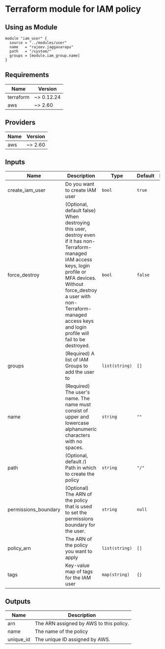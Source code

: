 # Terraform module for IAM policy

## Using as Module
```hcl
module "iam_user" {
  source = "../modules/user"
  name   = "rajeev.jaggavarapu"
  path   = "/system/"
  groups = [module.iam_group.name]
}
```
<!-- BEGINNING OF PRE-COMMIT-TERRAFORM DOCS HOOK -->
## Requirements

| Name | Version |
|------|---------|
| terraform | ~> 0.12.24 |
| aws | ~> 2.60 |

## Providers

| Name | Version |
|------|---------|
| aws | ~> 2.60 |

## Inputs

| Name | Description | Type | Default | Required |
|------|-------------|------|---------|:--------:|
| create\_iam\_user | Do you want to create IAM user | `bool` | `true` | no |
| force\_destroy | (Optional, default false) When destroying this user, destroy even if it has non-Terraform-managed IAM access keys, login profile or MFA devices. Without force\_destroy a user with non-Terraform-managed access keys and login profile will fail to be destroyed. | `bool` | `false` | no |
| groups | (Required) A list of IAM Groups to add the user to | `list(string)` | `[]` | no |
| name | (Required) The user's name. The name must consist of upper and lowercase alphanumeric characters with no spaces. | `string` | `""` | no |
| path | (Optional, default /) Path in which to create the policy | `string` | `"/"` | no |
| permissions\_boundary | (Optional) The ARN of the policy that is used to set the permissions boundary for the user. | `string` | `null` | no |
| policy\_arn | The ARN of the policy you want to apply | `list(string)` | `[]` | no |
| tags | Key-value map of tags for the IAM user | `map(string)` | `{}` | no |

## Outputs

| Name | Description |
|------|-------------|
| arn | The ARN assigned by AWS to this policy. |
| name | The name of the policy |
| unique\_id | The unique ID assigned by AWS. |

<!-- END OF PRE-COMMIT-TERRAFORM DOCS HOOK -->
